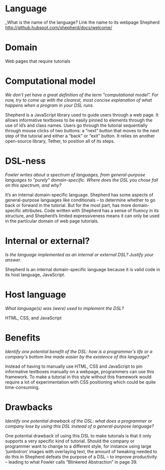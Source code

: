 # Language
_What is the name of the language? Link the name to its webpage 
Shepherd http://github.hubspot.com/shepherd/docs/welcome/


# Domain
Web pages that require tutorials


# Computational model
_We don't yet have a great definition of the term "computational model". 
For now, try to come up with the clearest, most concise explanation of 
what happens when a program in your DSL runs._

Shepherd is a JavaScript library used to guide users through a web page. It allows informative textboxes to be easily pinned to elements through the use of id’s and class names. Users go through the tutorial sequentially through mouse clicks of two buttons: a “next” button that moves to the next step of the tutorial and either a “back” or “exit” button. It relies on another open-source library, Tether, to position all of its steps. 

# DSL-ness
_Fowler writes about a spectrum of languages, from general-purpose languages to 
"purely" domain-specific. Where does the DSL you chose fall on this spectrum, 
and why?_ 

It’s an internal domain-specific language. Shepherd has some aspects of general-purpose languages like conditionals – to determine whether to go back or forward in the tutorial. But for the most part, has more domain-specific attributes. Code written with Shepherd has a sense of fluency in its structure, and Shepherd’s limited expressiveness means it can only be used in the particular domain of web page tutorials. 

# Internal or external?
_Is the language implemented as an internal or external DSL? 
Justify your answer._

Shepherd is an internal domain-specific language because it is valid code in its host language, JavaScript. 

# Host language
_What language(s) was (were) used to implement the DSL?_

HTML, CSS, and JavaScript

# Benefits
_Identify one potential benefit of the DSL: how is a programmer's life or a 
company's bottom line made easier by the existence of this language?_

Instead of having to manually use HTML, CSS and JavaScript to pin informative textboxes manually on a webpage, programmers can use this framework. To make a tutorial in this style without this framework would require a lot of experimentation with CSS positioning which could be quite time-consuming. 

# Drawbacks
_Identify one potential drawback of the DSL: what does a programmer or company 
lose by using this DSL instead of a general-purpose language?_

One potential drawback of using this DSL to make tutorials is that it only supports a very specific kind of tutorial. Should the company or programmer want to change to a different style, for instance using large ‘jumbotron’ images with overlaying text, the amount of tweaking needed to do this in Shepherd defeats the purpose of a DSL – to improve productivity – leading to what Fowler calls “Blinkered Abstraction” in page 39. 

